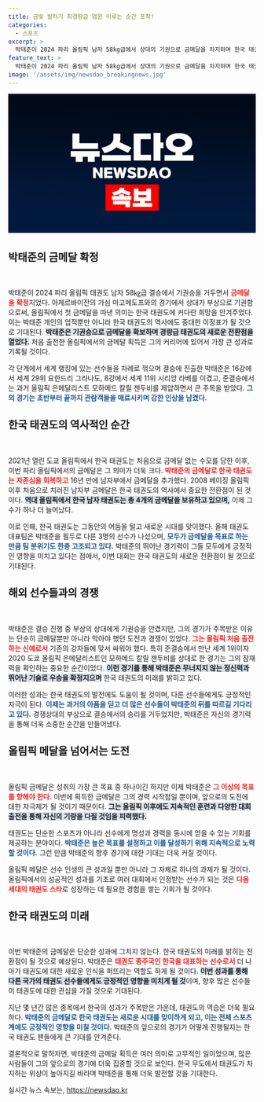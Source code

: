 ```yaml
---
title: 금빛 발차기 최경량급 염원 이루는 순간 포착!
categories:
  - 스포츠
excerpt: >
  박태준이 2024 파리 올림픽 남자 58kg급에서 상대의 기권으로 금메달을 차지하며 한국 태권도의 자존심을 회복했다. 역사적인 이 승리는 올림픽 최경량급의 첫 금메달로, 한국 태권도의 염원을 이뤘다!
feature_text: >
  박태준이 2024 파리 올림픽 남자 58kg급에서 상대의 기권으로 금메달을 차지하며 한국 태권도의 자존심을 회복했다. 역사적인 이 승리는 올림픽 최경량급의 첫 금메달로, 한국 태권도의 염원을 이뤘다!
image: '/assets/img/newsdao_breakingnews.jpg'
---
```


<p><img src="/assets/img/newsdao_breakingnews.jpg" alt="firstkoreanews 속보" /></p>

<h2 data-ke-size="size26">박태준의 금메달 확정</h2>

<p data-ke-size="size16">&nbsp;</p>

<p>박태준이 2024 파리 올림픽 태권도 남자 58㎏급 결승에서 기권승을 거두면서 <b><span style="color: #ee2323;">금메달을 확정</span></b>지었다. 아제르바이잔의 가심 마고메도프와의 경기에서 상대가 부상으로 기권함으로써, 올림픽에서 첫 금메달을 따낸 의미는 한국 태권도에 커다란 희망을 안겨주었다. 이는 박태준 개인의 업적뿐만 아니라 한국 태권도의 역사에도 중대한 이정표가 될 것으로 기대된다. <b><span style="background-color: #21538527;">박태준은 기권승으로 금메달을 확보하며 경량급 태권도의 새로운 전환점을 열었다.</span></b> 처음 출전한 올림픽에서의 금메달 획득은 그의 커리어에 있어서 가장 큰 성과로 기록될 것이다.</p>

<p>각 단계에서 세계 랭킹에 있는 선수들을 차례로 꺾으며 결승에 진출한 박태준은 16강에서 세계 29위 요한드리 그라나도, 8강에서 세계 11위 시리앙 라베를 이겼고, 준결승에서는 과거 올림픽 은메달리스트 모하메드 칼릴 젠두비를 제압하면서 큰 주목을 받았다. <b><span style="color: #1a5490;">그의 경기는 초반부터 끝까지 관람객들을 매료시키며 강한 인상을 남겼다.</span></b></p>

<h2 data-ke-size="size26">한국 태권도의 역사적인 순간</h2>

<p data-ke-size="size16">&nbsp;</p>

<p>2021년 열린 도쿄 올림픽에서 한국 태권도는 처음으로 금메달 없는 수모를 당한 이후, 이번 파리 올림픽에서의 금메달은 그 의미가 더욱 크다. <b><span style="color: #ee2323;">박태준의 금메달로 한국 태권도는 자존심을 회복하고</span></b> 16년 만에 남자부에서 금메달을 추가했다. 2008 베이징 올림픽 이후 처음으로 치러진 남자부 금메달은 한국 태권도의 역사에서 중요한 전환점이 된 것이다. <b><span style="background-color: #21538527;">역대 올림픽에서 한국 남자 태권도는 총 4개의 금메달을 보유하고 있으며,</span></b> 이제 그 수가 하나 더 늘어났다.</p>

<p>이로 인해, 한국 태권도는 그동안의 어둠을 털고 새로운 시대를 맞이했다. 올해 태권도 대표팀은 박태준을 필두로 다른 3명의 선수가 나섰으며, <b><span style="color: #1a5490;">모두가 금메달을 목표로 하는 만큼 팀 분위기도 한층 고조되고 있다.</span></b> 박태준의 뛰어난 경기력이 그들 모두에게 긍정적인 영향을 미치고 있다는 점에서, 이번 대회는 한국 태권도의 새로운 전환점이 될 것으로 기대된다. </p>

<h2 data-ke-size="size26">해외 선수들과의 경쟁</h2>

<p data-ke-size="size16">&nbsp;</p>

<p>박태준은 결승 진행 중 부상의 상대에게 기권승을 안겼지만, 그의 경기가 주목받은 이유는 단순히 금메달뿐만 아니라 막아야 했던 도전과 경쟁이 있었다. <b><span style="color: #ee2323;">그는 올림픽 처음 출전하는 신예로서</span></b> 기존의 강자들에 맞서 싸워야 했다. 특히 준결승에서 만난 세계 1위이자 2020 도쿄 올림픽 은메달리스트인 모하메드 칼릴 젠두비를 상대로 한 경기는 그의 잠재력을 확인하는 중요한 순간이었다. <b><span style="background-color: #21538527;">이런 경기를 통해 박태준은 무너지지 않는 정신력과 뛰어난 기술로 우승을 확정지으며</span></b> 한국 태권도의 미래를 밝히고 있다.</p>

<p>이러한 성과는 한국 태권도의 발전에도 도움이 될 것이며, 다른 선수들에게도 긍정적인 자극이 된다. <b><span style="color: #1a5490;">이제는 과거의 아픔을 딛고 더 많은 선수들이 박태준의 뒤를 따르길 기다리고 있다.</span></b> 경쟁상대의 부상으로 결승에서의 승리를 거두었지만, 박태준은 자신의 경기력을 통해 더욱 소중한 순간을 만들어냈다.</p>

<h2 data-ke-size="size26">올림픽 메달을 넘어서는 도전</h2>

<p data-ke-size="size16">&nbsp;</p>

<p>올림픽 금메달은 성취의 가장 큰 목표 중 하나이긴 하지만 이제 박태준은 <b><span style="color: #ee2323;">그 이상의 목표를 향해야 한다.</span></b> 이번에 획득한 금메달은 그의 경력 시작점일 뿐이며, 앞으로의 도전에 대한 자극제가 될 것이기 때문이다. <b><span style="background-color: #21538527;">그는 올림픽 이후에도 지속적인 훈련과 다양한 대회 출전을 통해 자신의 기량을 다질 것임을 피력했다.</span></b></p>

<p>태권도는 단순한 스포츠가 아니라 선수에게 명성과 경력을 동시에 얻을 수 있는 기회를 제공하는 분야이다. <b><span style="color: #1a5490;">박태준은 높은 목표를 설정하고 이를 달성하기 위해 지속적으로 노력할 것이다.</span></b> 그런 만큼 박태준의 향후 경기에 대한 기대는 더욱 커질 것이다.</p>

<p>올림픽 메달은 선수 인생의 큰 성과일 뿐만 아니라 그 자체로 하나의 과제가 될 것이다. 올림픽에서의 성공적인 성과를 기초로 여러 대회에서 인정받는 선수가 되는 것은 <b><span style="color: #ee2323;">다음 세대의 태권도 스타</span></b>로 성장하는 데 필요한 경험을 쌓는 기회가 될 것이다.</p>

<h2 data-ke-size="size26">한국 태권도의 미래</h2>

<p data-ke-size="size16">&nbsp;</p>

<p>이번 박태준의 금메달은 단순한 성과에 그치지 않는다. 한국 태권도의 미래를 밝히는 전환점이 될 것으로 예상된다. 박태준은 <b><span style="color: #ee2323;">태권도 종주국인 한국을 대표하는 선수로서</span></b> 더 나아가 태권도에 대한 새로운 인식을 퍼뜨리는 역할도 하게 될 것이다. <b><span style="background-color: #21538527;">이번 성과를 통해 다른 국가의 태권도 선수들에게도 긍정적인 영향을 미치게 될 것</span></b>이며, 향후 많은 선수들이 태권도에 대한 관심을 가질 것으로 기대된다.</p>

<p>지난 몇 년간 많은 종목에서 한국의 성과가 주목받은 가운데, 태권도의 역습은 더욱 필요하다. <b><span style="color: #1a5490;">박태준의 금메달로 한국 태권도는 새로운 시대를 맞이하게 되고, 이는 전체 스포츠계에도 긍정적인 영향을 미칠 것이다.</span></b> 박태준의 앞으로의 경기가 어떻게 진행될지는 한국 태권도 팬들에게 큰 기대를 안겨준다. </p>

<p>결론적으로 말하자면, 박태준의 금메달 획득은 여러 의미로 고무적인 일이었으며, 많은 사람들이 그의 앞으로의 경기에 더욱 집중할 것으로 보인다. 한국 무도에서 태권도가 차지하는 위상이 높아지길 바라며 박태준을 통해 더욱 발전할 것을 기대한다. </p>

<p data-ke-size="size16"></p>
실시간 뉴스 속보는, <a href="https://newsdao.kr" rel="dofollow">https://newsdao.kr</a>


